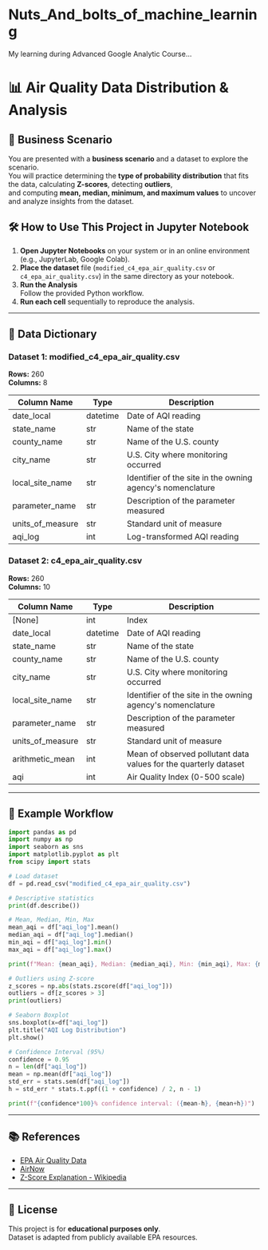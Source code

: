 # Nuts_And_bolts_of_machine_learning
My learning during Advanced Google Analytic Course...

# 📊 Air Quality Data Distribution & Analysis

## 📌 Business Scenario
You are presented with a **business scenario** and a dataset to explore the scenario.  
You will practice determining the **type of probability distribution** that fits the data, calculating **Z-scores**, detecting **outliers**,  
and computing **mean, median, minimum, and maximum values** to uncover and analyze insights from the dataset.

## 🛠 How to Use This Project in Jupyter Notebook
1. **Open Jupyter Notebooks** on your system or in an online environment (e.g., JupyterLab, Google Colab).
2. **Place the dataset** file (`modified_c4_epa_air_quality.csv` or `c4_epa_air_quality.csv`) in the same directory as your notebook.
3. **Run the Analysis**  
   Follow the provided Python workflow.
4. **Run each cell** sequentially to reproduce the analysis.

---

## 📂 Data Dictionary

### Dataset 1: modified_c4_epa_air_quality.csv
**Rows:** 260  
**Columns:** 8

| Column Name       | Type      | Description |
|-------------------|-----------|-------------|
| date_local        | datetime  | Date of AQI reading |
| state_name        | str       | Name of the state |
| county_name       | str       | Name of the U.S. county |
| city_name         | str       | U.S. City where monitoring occurred |
| local_site_name   | str       | Identifier of the site in the owning agency's nomenclature |
| parameter_name    | str       | Description of the parameter measured |
| units_of_measure  | str       | Standard unit of measure |
| aqi_log           | int       | Log-transformed AQI reading |

### Dataset 2: c4_epa_air_quality.csv
**Rows:** 260  
**Columns:** 10

| Column Name       | Type      | Description |
|-------------------|-----------|-------------|
| [None]            | int       | Index |
| date_local        | datetime  | Date of AQI reading |
| state_name        | str       | Name of the state |
| county_name       | str       | Name of the U.S. county |
| city_name         | str       | U.S. City where monitoring occurred |
| local_site_name   | str       | Identifier of the site in the owning agency's nomenclature |
| parameter_name    | str       | Description of the parameter measured |
| units_of_measure  | str       | Standard unit of measure |
| arithmetic_mean   | int       | Mean of observed pollutant data values for the quarterly dataset |
| aqi               | int       | Air Quality Index (0-500 scale) |

---

## 🧮 Example Workflow

```python
import pandas as pd
import numpy as np
import seaborn as sns
import matplotlib.pyplot as plt
from scipy import stats

# Load dataset
df = pd.read_csv("modified_c4_epa_air_quality.csv")

# Descriptive statistics
print(df.describe())

# Mean, Median, Min, Max
mean_aqi = df["aqi_log"].mean()
median_aqi = df["aqi_log"].median()
min_aqi = df["aqi_log"].min()
max_aqi = df["aqi_log"].max()

print(f"Mean: {mean_aqi}, Median: {median_aqi}, Min: {min_aqi}, Max: {max_aqi}")

# Outliers using Z-score
z_scores = np.abs(stats.zscore(df["aqi_log"]))
outliers = df[z_scores > 3]
print(outliers)

# Seaborn Boxplot
sns.boxplot(x=df["aqi_log"])
plt.title("AQI Log Distribution")
plt.show()

# Confidence Interval (95%)
confidence = 0.95
n = len(df["aqi_log"])
mean = np.mean(df["aqi_log"])
std_err = stats.sem(df["aqi_log"])
h = std_err * stats.t.ppf((1 + confidence) / 2, n - 1)

print(f"{confidence*100}% confidence interval: ({mean-h}, {mean+h})")
```

---

## 📚 References
- [EPA Air Quality Data](https://www.epa.gov/outdoor-air-quality-data)
- [AirNow](https://www.airnow.gov/)
- [Z-Score Explanation - Wikipedia](https://en.wikipedia.org/wiki/Standard_score)

---

## 📄 License
This project is for **educational purposes only**.  
Dataset is adapted from publicly available EPA resources.
